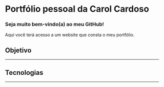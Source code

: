 # Portfólio pessoal da Carol Cardoso

### Seja muito bem-vindo(a) ao meu GitHub!

Aqui você terá acesso a um website que consta o meu portfólio.

## Objetivo
---

## Tecnologias
---
